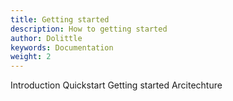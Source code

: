 ```yaml
---
title: Getting started
description: How to getting started
author: Dolittle
keywords: Documentation
weight: 2
---
```


Introduction
Quickstart
Getting started
Arcitechture